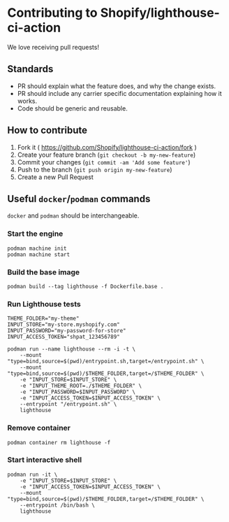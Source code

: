 # Contributing to Shopify/lighthouse-ci-action

We love receiving pull requests!

## Standards

- PR should explain what the feature does, and why the change exists.
- PR should include any carrier specific documentation explaining how it works.
- Code should be generic and reusable.

## How to contribute

1. Fork it ( https://github.com/Shopify/lighthouse-ci-action/fork )
2. Create your feature branch (`git checkout -b my-new-feature`)
3. Commit your changes (`git commit -am 'Add some feature'`)
4. Push to the branch (`git push origin my-new-feature`)
5. Create a new Pull Request

## Useful `docker`/`podman` commands

`docker` and `podman` should be interchangeable.

### Start the engine

```shell
podman machine init
podman machine start
```

### Build the base image

```shell
podman build --tag lighthouse -f Dockerfile.base .
```

### Run Lighthouse tests

```shell
THEME_FOLDER="my-theme"
INPUT_STORE="my-store.myshopify.com"
INPUT_PASSWORD="my-password-for-store"
INPUT_ACCESS_TOKEN="shpat_123456789"

podman run --name lighthouse --rm -i -t \
    --mount "type=bind,source=$(pwd)/entrypoint.sh,target=/entrypoint.sh" \
    --mount "type=bind,source=$(pwd)/$THEME_FOLDER,target=/$THEME_FOLDER" \
    -e "INPUT_STORE=$INPUT_STORE" \
    -e "INPUT_THEME_ROOT=./$THEME_FOLDER" \
    -e "INPUT_PASSWORD=$INPUT_PASSWORD" \
    -e "INPUT_ACCESS_TOKEN=$INPUT_ACCESS_TOKEN" \
    --entrypoint "/entrypoint.sh" \
    lighthouse
```

### Remove container

```shell
podman container rm lighthouse -f
```

### Start interactive shell

```shell
podman run -it \
    -e "INPUT_STORE=$INPUT_STORE" \
    -e "INPUT_ACCESS_TOKEN=$INPUT_ACCESS_TOKEN" \
    --mount "type=bind,source=$(pwd)/$THEME_FOLDER,target=/$THEME_FOLDER" \
    --entrypoint /bin/bash \
    lighthouse
```
